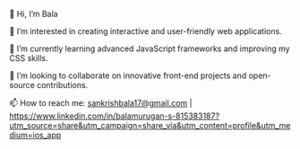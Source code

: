 👋 Hi, I’m Bala

👀 I’m interested in creating interactive and user-friendly web applications.

🌱 I’m currently learning advanced JavaScript frameworks and improving my CSS skills.

💞️ I’m looking to collaborate on innovative front-end projects and open-source contributions.

📫 How to reach me: sankrishbala17@gmail.com |  
   https://www.linkedin.com/in/balamurugan-s-815383187?utm_source=share&utm_campaign=share_via&utm_content=profile&utm_medium=ios_app 

<!---
sankrishbala/sankrishbala is a ✨ special ✨ repository because its `README.md` (this file) appears on your GitHub profile.
You can click the Preview link to take a look at your changes.
--->
